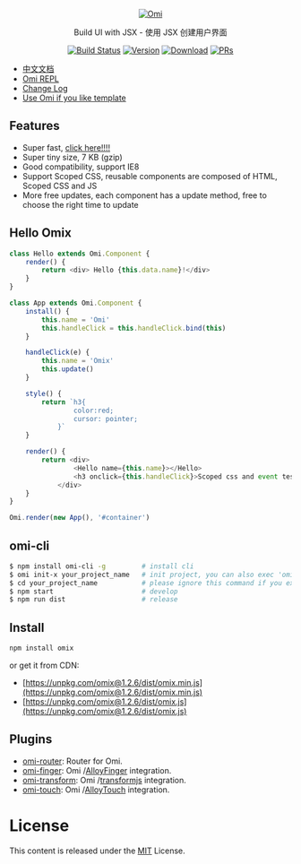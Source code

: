 <p align="center">
  <a href="##Omix"><img src="http://images2017.cnblogs.com/blog/105416/201708/105416-20170807145434955-1872305404.png" alt="Omi"></a>
</p>
<p align="center">
Build UI with JSX - 使用 JSX 创建用户界面
</p>
<p align="center">
  <a href="https://circleci.com/gh/AlloyTeam/omix/tree/master"><img src="https://img.shields.io/circleci/project/AlloyTeam/omix/master.svg" alt="Build Status"></a>
  <a href="https://www.npmjs.com/package/omix"><img src="https://img.shields.io/npm/v/omix.svg" alt="Version"></a>
  <a href="https://www.npmjs.com/package/omix"><img src="https://img.shields.io/npm/dm/omix.svg" alt="Download"></a>
  <a href="CONTRIBUTING.md"><img src="https://img.shields.io/badge/PRs-welcome-brightgreen.svg" alt="PRs"></a>
</p>


* [中文文档](./docs/README.md)
* [Omi REPL](https://alloyteam.github.io/omix/repl/)
* [Change Log](https://github.com/AlloyTeam/omix/blob/master/change-log.md)
* [Use Omi if you like template](https://github.com/AlloyTeam/omi)

## Features

* Super fast, [click here!!!!](https://alloyteam.github.io/omix/example/perfs)
* Super tiny size, 7 KB (gzip)
* Good compatibility, support IE8
* Support Scoped CSS, reusable components are composed of HTML, Scoped CSS and JS
* More free updates, each component has a update method, free to choose the right time to update

## Hello Omix 

``` js
class Hello extends Omi.Component {
    render() {
        return <div> Hello {this.data.name}!</div>
    }
}

class App extends Omi.Component {
    install() {
        this.name = 'Omi'
        this.handleClick = this.handleClick.bind(this)
    }

    handleClick(e) {
        this.name = 'Omix' 
        this.update()
    }

    style() {
        return `h3{
	            color:red;
	            cursor: pointer;
	        }`
    }

    render() {
        return <div>
	            <Hello name={this.name}></Hello>
	            <h3 onclick={this.handleClick}>Scoped css and event test! click me!</h3>
	        </div>
    }
}

Omi.render(new App(), '#container')
```

## omi-cli

```bash
$ npm install omi-cli -g         # install cli
$ omi init-x your_project_name   # init project, you can also exec 'omi init-x' in an empty folder
$ cd your_project_name           # please ignore this command if you executed 'omi init' in an empty folder
$ npm start                      # develop
$ npm run dist                   # release
```

## Install

``` bash
npm install omix
```

or get it from CDN:

* [https://unpkg.com/omix@1.2.6/dist/omix.min.js](https://unpkg.com/omix@1.2.6/dist/omix.min.js)
* [https://unpkg.com/omix@1.2.6/dist/omix.js](https://unpkg.com/omix@1.2.6/dist/omix.js)


## Plugins

* [omi-router](https://github.com/AlloyTeam/omix/tree/master/plugins/omi-router): Router for Omi.
* [omi-finger](https://github.com/AlloyTeam/omix/tree/master/plugins/omi-finger): Omi /[AlloyFinger](https://github.com/AlloyTeam/AlloyFinger) integration.
* [omi-transform](https://github.com/AlloyTeam/omix/tree/master/plugins/omi-transform): Omi /[transformjs](https://alloyteam.github.io/AlloyTouch/transformjs/) integration.
* [omi-touch](https://github.com/AlloyTeam/omix/tree/master/plugins/omi-touch): Omi /[AlloyTouch](https://github.com/AlloyTeam/AlloyTouch) integration.

# License
This content is released under the [MIT](http://opensource.org/licenses/MIT) License.
